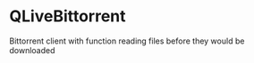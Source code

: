 QLiveBittorrent
===============

Bittorrent client with function reading files before they would be downloaded
